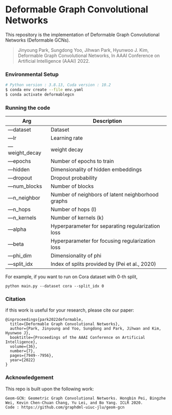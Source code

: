 # Deformable Graph Convolutional Networks
This repository is the implementation of Deformable Graph Convolutional Networks (Deformable GCNs).

> Jinyoung Park, Sungdong Yoo, Jihwan Park, Hyunwoo J. Kim, Deformable Graph Convolutional Networks, In AAAI Conference on Artificial Intelligence (AAAI) 2022.
> 


### Environmental Setup

```bash
# Python version : 3.8.13, Cuda version : 10.2
$ conda env create --file env.yaml
$ conda activate deformablegcn
```

### Running the code

| Arg | Description |
| --- | --- |
| —dataset | Dataset |
| —lr | Learning rate |
| —weight_decay | weight decay |
| —epochs | Number of epochs to train |
| —hidden | Dimensionality of hidden embeddings |
| —dropout | Dropout probability |
| —num_blocks | Number of blocks |
| —n_neighbor | Number of neighbors of latent neighborhood graphs |
| —n_hops | Number of hops (l) |
| —n_kernels | Number of kernels (k) |
| —alpha | Hyperparameter for separating regularization loss  |
| —beta | Hyperparameter for focusing regularization loss |
| —phi_dim | Dimensionality of phi |
| —split_idx | Index of splits provided by (Pei et al., 2020) |

For example, if you want to run on Cora dataset with 0-th split,

```
python main.py --dataset cora --split_idx 0
```

### Citation

if this work is useful for your research, please cite our paper:

```
@inproceedings{park2022deformable,
  title={Deformable Graph Convolutional Networks},
  author={Park, Jinyoung and Yoo, Sungdong and Park, Jihwan and Kim, Hyunwoo J},
  booktitle={Proceedings of the AAAI Conference on Artificial Intelligence},
  volume={36},
  number={7},
  pages={7949--7956},
  year={2022}
}
```

### Acknowledgement

This repo is built upon the following work:

```
Geom-GCN: Geometric Graph Convolutional Networks. Hongbin Pei, Bingzhe Wei, Kevin Chen-Chuan Chang, Yu Lei, and Bo Yang. ICLR 2020.
Code : https://github.com/graphdml-uiuc-jlu/geom-gcn
```
